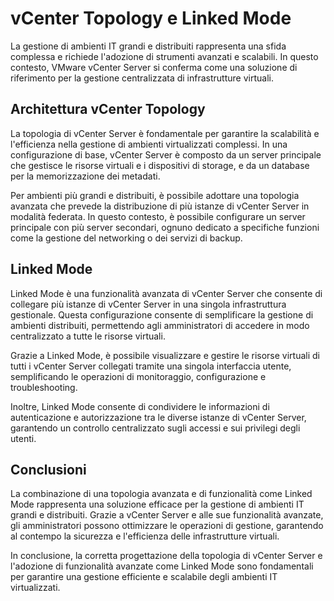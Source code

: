 # vCenter Topology e Linked Mode

La gestione di ambienti IT grandi e distribuiti rappresenta una sfida complessa e richiede l'adozione di strumenti avanzati e scalabili. In questo contesto, VMware vCenter Server si conferma come una soluzione di riferimento per la gestione centralizzata di infrastrutture virtuali.

## Architettura vCenter Topology

La topologia di vCenter Server è fondamentale per garantire la scalabilità e l'efficienza nella gestione di ambienti virtualizzati complessi. In una configurazione di base, vCenter Server è composto da un server principale che gestisce le risorse virtuali e i dispositivi di storage, e da un database per la memorizzazione dei metadati.

Per ambienti più grandi e distribuiti, è possibile adottare una topologia avanzata che prevede la distribuzione di più istanze di vCenter Server in modalità federata. In questo contesto, è possibile configurare un server principale con più server secondari, ognuno dedicato a specifiche funzioni come la gestione del networking o dei servizi di backup.

## Linked Mode

Linked Mode è una funzionalità avanzata di vCenter Server che consente di collegare più istanze di vCenter Server in una singola infrastruttura gestionale. Questa configurazione consente di semplificare la gestione di ambienti distribuiti, permettendo agli amministratori di accedere in modo centralizzato a tutte le risorse virtuali.

Grazie a Linked Mode, è possibile visualizzare e gestire le risorse virtuali di tutti i vCenter Server collegati tramite una singola interfaccia utente, semplificando le operazioni di monitoraggio, configurazione e troubleshooting.

Inoltre, Linked Mode consente di condividere le informazioni di autenticazione e autorizzazione tra le diverse istanze di vCenter Server, garantendo un controllo centralizzato sugli accessi e sui privilegi degli utenti.

## Conclusioni

La combinazione di una topologia avanzata e di funzionalità come Linked Mode rappresenta una soluzione efficace per la gestione di ambienti IT grandi e distribuiti. Grazie a vCenter Server e alle sue funzionalità avanzate, gli amministratori possono ottimizzare le operazioni di gestione, garantendo al contempo la sicurezza e l'efficienza delle infrastrutture virtuali.

In conclusione, la corretta progettazione della topologia di vCenter Server e l'adozione di funzionalità avanzate come Linked Mode sono fondamentali per garantire una gestione efficiente e scalabile degli ambienti IT virtualizzati.